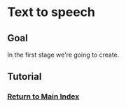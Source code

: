 # Text to speech

## Goal

In the first stage we're going to create.

## Tutorial

### [Return to Main Index](../../README.md)
